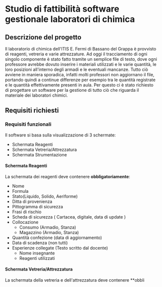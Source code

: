 # Studio di fattibilità software gestionale laboratori di chimica

## Descrizione del progetto

Il laboratorio di chimica dell'ITIS E. Fermi di Bassano del Grappa è provvisto di reagenti, vetreria e varie attrezzature.
Ad oggi il tracciamento di ogni singolo componente è stato fatto tramite un semplice file di testo, dove ogni professore avrebbe dovuto inserire i materiali utilizzati e le varie quantità, le loro posizioni all'interno degli armadi e le eventuali mancanze.
Tutto ciò avviene in maniera sporadica, infatti molti professori non aggiornano il file, portando quindi a continue differenze per esempio tra le quantità registrate e le quantità effettivamente presenti in aula. 
Per questo ci è stato richiesto di progettare un software per la gestione di tutto ciò che riguarda il materiale dei laboratori chimici.

## Requisiti richiesti

### Requisiti funzionali

Il software si basa sulla visualizzazione di 3 schermate:
- Schermata Reagenti
- Schermata Vetreria/Attrezzatura
- Schermata Strumentazione

#### Schermata Reagenti
La schermata dei reagenti deve contenere **obbligatoriamente**:
- Nome
- Formula
- Stato(Liquido, Solido, Aeriforme)
- Ditta di provenienza
- Pittogramma di sicurezza
- Frasi di rischio
- Scheda di sicurezza ( Cartacea, digitale, data di update )
- Collocazione
	- Consumo (Armadio, Stanza)
	- Magazzino (Armadio, Stanza)
- Quantità confezione (data di aggiornamento)
- Data di scadenza (non tutti)
- Esperienze collegate (Testo scritto dal docente)
	- Nome insegnante
	- Reagenti utilizzati

#### Schermata Vetreria/Attrezzatura

La schermata della vetreria e dell'attrezzatura deve contenere **obbli

<!--stackedit_data:
eyJoaXN0b3J5IjpbMTQ2MzI1NzE2MywxNDczMjYyMjU3LDEwND
E1NDkyODddfQ==
-->